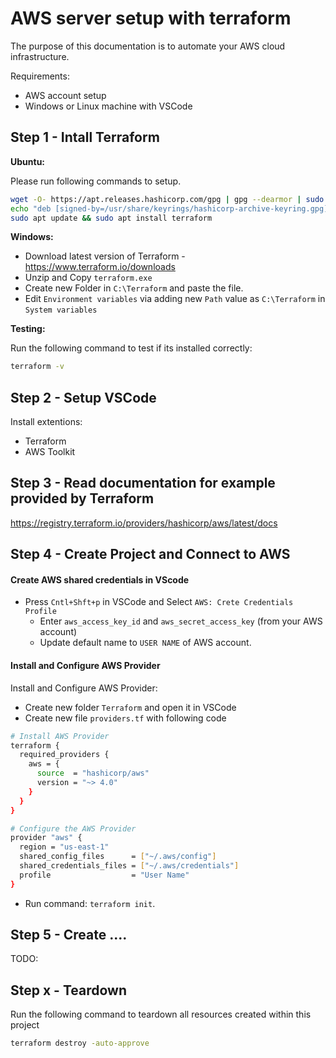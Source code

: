 # AWS server setup with terraform

The purpose of this documentation is to automate your AWS cloud infrastructure.


Requirements:

- AWS account setup
- Windows or Linux machine with VSCode


## Step 1 - Intall Terraform

**Ubuntu:**

Please run following commands to setup.

```bash
wget -O- https://apt.releases.hashicorp.com/gpg | gpg --dearmor | sudo tee /usr/share/keyrings/hashicorp-archive-keyring.gpg
echo "deb [signed-by=/usr/share/keyrings/hashicorp-archive-keyring.gpg] https://apt.releases.hashicorp.com $(lsb_release -cs) main" | sudo tee /etc/apt/sources.list.d/hashicorp.list
sudo apt update && sudo apt install terraform
```

**Windows:**

- Download latest version of Terraform - https://www.terraform.io/downloads
- Unzip and Copy `terraform.exe`
- Create new Folder in `C:\Terraform` and paste the file.
- Edit `Environment variables` via adding new `Path` value as `C:\Terraform` in `System variables`

**Testing:**

Run the following command to test if its installed correctly:

```bash
terraform -v
``` 


## Step 2 - Setup VSCode

Install extentions:

- Terraform
- AWS Toolkit


## Step 3 - Read documentation for example provided by Terraform

https://registry.terraform.io/providers/hashicorp/aws/latest/docs


## Step 4 - Create Project and Connect to AWS

#### Create AWS shared credentials in VScode

- Press `Cntl+Shft+p` in VSCode and Select `AWS: Crete Credentials Profile`
  - Enter `aws_access_key_id` and `aws_secret_access_key` (from your AWS account)
  - Update default name to `USER NAME` of AWS account. 

#### Install and Configure AWS Provider

Install and Configure AWS Provider:

- Create new folder `Terraform` and open it in VSCode
- Create new file `providers.tf` with following code

```bash
# Install AWS Provider
terraform {
  required_providers {
    aws = {
      source  = "hashicorp/aws"
      version = "~> 4.0"
    }
  }
}

# Configure the AWS Provider
provider "aws" {
  region = "us-east-1"
  shared_config_files      = ["~/.aws/config"]
  shared_credentials_files = ["~/.aws/credentials"]
  profile                  = "User Name"
}
``` 
- Run command: `terraform init`.



## Step 5 - Create ....
TODO:



## Step x - Teardown

Run the following command to teardown all resources created within this project

```bash
terraform destroy -auto-approve
``` 


